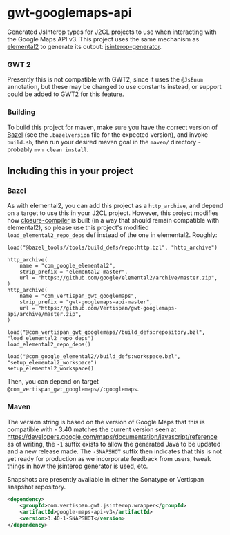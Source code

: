 # gwt-googlemaps-api

Generated JsInterop types for J2CL projects to use when interacting with the Google Maps API v3. This project
uses the same mechanism as [elemental2](https://github.com/google/elemental2/) to generate its output: 
[jsinterop-generator](https://github.com/google/jsinterop-generator/). 

### GWT 2
Presently this is not compatible with GWT2, since it uses the `@JsEnum` annotation, but these may be changed
to use constants instead, or support could be added to GWT2 for this feature.


### Building
To build this project for maven, make sure you have the correct version of [Bazel](https://bazel.build) (see the 
`.bazelversion` file for the expected version), and invoke `build.sh`, then run your desired maven goal in the
`maven/` directory - probably `mvn clean install`.

## Including this in your project

### Bazel
As with elemental2, you can add this project as a `http_archive`, and depend on a target to use this in your
J2CL project. However, this project modifies how [closure-compiler](https://github.com/google/closure-compiler/)
is built (in a way that should remain compatible with elemental2), so please use this project's modified 
`load_elemental2_repo_deps` def instead of the one in elemental2. Roughly:

```
load("@bazel_tools//tools/build_defs/repo:http.bzl", "http_archive")

http_archive(
    name = "com_google_elemental2",
    strip_prefix = "elemental2-master",
    url = "https://github.com/google/elemental2/archive/master.zip",
)
http_archive(
    name = "com_vertispan_gwt_googlemaps",
    strip_prefix = "gwt-googlemaps-api-master",
    url = "https://github.com/Vertispan/gwt-googlemaps-api/archive/master.zip",
)

load("@com_vertispan_gwt_googlemaps//build_defs:repository.bzl", "load_elemental2_repo_deps")
load_elemental2_repo_deps()

load("@com_google_elemental2//build_defs:workspace.bzl", "setup_elemental2_workspace")
setup_elemental2_workspace()
```

Then, you can depend on target `@com_vertispan_gwt_googlemaps//:googlemaps`.

### Maven
The version string is based on the version of Google Maps that this is compatible with - 3.40 matches the current
version seen at https://developers.google.com/maps/documentation/javascript/reference as of writing, the `-1` suffix
exists to allow the generated Java to be updated and a new release made. The `-SNAPSHOT` suffix then indicates
that this is not yet ready for production as we incorporate feedback from users, tweak things in how the jsinterop
generator is used, etc.

Snapshots are presently available in either the Sonatype or Vertispan snapshot repository.
```xml
<dependency>
    <groupId>com.vertispan.gwt.jsinterop.wrapper</groupId>
    <artifactId>google-maps-api-v3</artifactId>
    <version>3.40-1-SNAPSHOT</version>
</dependency>
```